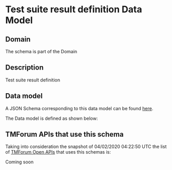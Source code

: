 # Test suite result definition Data Model

## Domain

The  schema is part of the  Domain

## Description

Test suite result definition

## Data model

A JSON Schema corresponding to this data model can be found
[here](https://github.com/tmforum-rand/schemas/blob/candidates/Common/TestSuiteResultDefinition.schema.json).

The Data model is defined as shown below:




## TMForum APIs that use this schema

Taking into consideration the snapshot of 04/02/2020 04:22:50 UTC the list of [TMForum Open APIs](https://www.tmforum.org/open-apis/) that uses this schemas is:

Coming soon